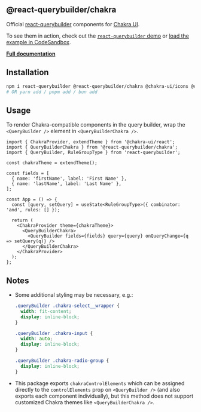 ## @react-querybuilder/chakra

Official [react-querybuilder](https://npmjs.com/package/react-querybuilder) components for [Chakra UI](https://chakra-ui.com/).

To see them in action, check out the [`react-querybuilder` demo](https://react-querybuilder.js.org/demo/chakra) or [load the example in CodeSandbox](https://codesandbox.io/s/github/react-querybuilder/react-querybuilder/tree/main/examples/chakra).

**[Full documentation](https://react-querybuilder.js.org/)**

## Installation

```bash
npm i react-querybuilder @react-querybuilder/chakra @chakra-ui/icons @chakra-ui/react @chakra-ui/system @emotion/react @emotion/styled framer-motion
# OR yarn add / pnpm add / bun add
```

## Usage

To render Chakra-compatible components in the query builder, wrap the `<QueryBuilder />` element in `<QueryBuilderChakra />`.

```tsx
import { ChakraProvider, extendTheme } from '@chakra-ui/react';
import { QueryBuilderChakra } from '@react-querybuilder/chakra';
import { QueryBuilder, RuleGroupType } from 'react-querybuilder';

const chakraTheme = extendTheme();

const fields = [
  { name: 'firstName', label: 'First Name' },
  { name: 'lastName', label: 'Last Name' },
];

const App = () => {
  const [query, setQuery] = useState<RuleGroupType>({ combinator: 'and', rules: [] });

  return (
    <ChakraProvider theme={chakraTheme}>
      <QueryBuilderChakra>
        <QueryBuilder fields={fields} query={query} onQueryChange={q => setQuery(q)} />
      </QueryBuilderChakra>
    </ChakraProvider>
  );
};
```

## Notes

- Some additional styling may be necessary, e.g.:

  ```css
  .queryBuilder .chakra-select__wrapper {
    width: fit-content;
    display: inline-block;
  }

  .queryBuilder .chakra-input {
    width: auto;
    display: inline-block;
  }

  .queryBuilder .chakra-radio-group {
    display: inline-block;
  }
  ```

- This package exports `chakraControlElements` which can be assigned directly to the `controlElements` prop on `<QueryBuilder />` (and also exports each component individually), but this method does not support customized Chakra themes like `<QueryBuilderChakra />`.
